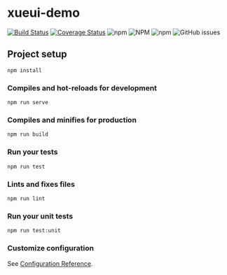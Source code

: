 # xueui-demo 
[![Build Status](https://www.travis-ci.org/linwens/xueui-demo.svg?branch=master)](https://www.travis-ci.org/linwens/xueui-demo) [![Coverage Status](https://coveralls.io/repos/github/linwens/xueui-demo/badge.svg?branch=master)](https://coveralls.io/github/linwens/xueui-demo?branch=master) ![npm](https://img.shields.io/npm/dt/xueui-demo) ![NPM](https://img.shields.io/npm/l/xueui-demo) ![npm](https://img.shields.io/npm/v/xueui-demo) ![GitHub issues](https://img.shields.io/github/issues/linwens/xueui-demo)

## Project setup
```
npm install
```

### Compiles and hot-reloads for development
```
npm run serve
```

### Compiles and minifies for production
```
npm run build
```

### Run your tests
```
npm run test
```

### Lints and fixes files
```
npm run lint
```

### Run your unit tests
```
npm run test:unit
```

### Customize configuration
See [Configuration Reference](https://cli.vuejs.org/config/).
